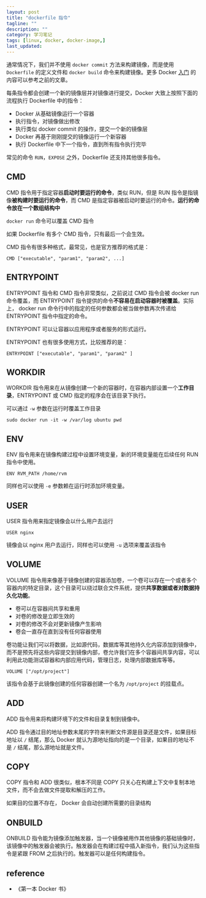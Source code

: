 ```yaml
---
layout: post
title: "dockerfile 指令"
tagline: ""
description: ""
category: 学习笔记
tags: [linux, docker, docker-image,]
last_updated:
---
```


通常情况下，我们并不使用 `docker commit` 方法来构建镜像，而是使用 `Dockerfile` 的定义文件和 `docker build` 命令来构建镜像。更多 Docker [入门](/post/2017/07/docker-introduction.html) 的内容可以参考之前的文章。

每条指令都会创建一个新的镜像层并对镜像进行提交，Docker 大致上按照下面的流程执行 Dockerfile 中的指令：

- Docker 从基础镜像运行一个容器
- 执行指令，对镜像做出修改
- 执行类似 docker commit 的操作，提交一个新的镜像层
- Docker 再基于刚刚提交的镜像运行一个新容器
- 执行 Dockerfile 中下一个指令，直到所有指令执行完毕

常见的命令 `RUN`，`EXPOSE` 之外，Dockerfile 还支持其他很多指令。

## CMD
CMD 指令用于指定容器**启动时要运行的命令**，类似 RUN，但是 RUN 指令是指镜像**被构建时要运行的命令**，而 CMD 是指定容器被启动时要运行的命令。**运行的命令放在一个数组结构中**

`docker run` 命令可以覆盖 CMD 指令

如果 Dockerfile 有多个 CMD 指令，只有最后一个会生效。

CMD 指令有很多种格式，最常见，也是官方推荐的格式是：

	CMD ["executable", "param1", "param2", ...]

## ENTRYPOINT
ENTRYPOINT 指令和 CMD 指令非常类似，之前说过 CMD 指令会被 docker run 命令覆盖，而 ENTRYPOINT 指令提供的命令**不容易在启动容器时被覆盖**。实际上， docker run 命令行中的指定的任何参数都会被当做参数再次传递给 ENTRYPOINT 指令中指定的命令。

ENTRYPOINT 可以让容器以应用程序或者服务的形式运行。

ENTRYPOINT 也有很多使用方式，比较推荐的是：

	ENTRYPOINT ["executable", "param1", "param2" ]

## WORKDIR
WORKDIR 指令用来在从镜像创建一个新的容器时，在容器内部设置一个**工作目录**，ENTRYPOINT 或 CMD 指定的程序会在该目录下执行。

可以通过 `-w` 参数在运行时覆盖工作目录

    sudo docker run -it -w /var/log ubuntu pwd

## ENV

ENV 指令用来在镜像构建过程中设置环境变量，新的环境变量能在后续任何 RUN 指令中使用。

	ENV RVM_PATH /home/rvm

同样也可以使用 `-e` 参数赖在运行时添加环境变量。

## USER
USER 指令用来指定镜像会以什么用户去运行

    USER nginx

镜像会以 nginx 用户去运行，同样也可以使用 `-u` 选项来覆盖该指令

## VOLUME
VOLUME 指令用来像基于镜像创建的容器添加卷，一个卷可以存在一个或者多个容器内的特定目录，这个目录可以绕过联合文件系统，提供**共享数据或者对数据持久化功能**。

- 卷可以在容器间共享和重用
- 对卷的修改是立即生效的
- 对卷的修改不会对更新镜像产生影响
- 卷会一直存在直到没有任何容器使用

卷功能让我们可以将数据，比如源代码，数据库等其他持久化内容添加到镜像中，而不是预先将这些内容提交到镜像内部，卷允许我们在多个容器间共享内容，可以利用此功能测试容器和内部应用代码，管理日志，处理内部数据库等等。

    VOLUME ["/opt/project"]

该指令会基于此镜像创建的任何容器创建一个名为 `/opt/project` 的挂载点。

## ADD
ADD 指令用来将构建环境下的文件和目录复制到镜像中。

ADD 指令通过目的地址参数末尾的字符来判断文件源是目录还是文件，如果目标地址以 `/` 结尾，那么 Docker 就认为源地址指向的是一个目录，如果目的地址不是 `/` 结尾，那么源地址就是文件。

## COPY
COPY 指令和 ADD 很类似，根本不同是 COPY 只关心在构建上下文中复制本地文件，而不会去做文件提取和解压的工作。

如果目的位置不存在， Docker 会自动创建所需要的目录结构

## ONBUILD
ONBUILD 指令能为镜像添加触发器，当一个镜像被用作其他镜像的基础镜像时，该镜像中的触发器会被执行。触发器会在构建过程中插入新指令，我们认为这些指令是紧跟 FROM 之后执行的。触发器可以是任何构建指令。

## reference

- 《第一本 Docker 书》
